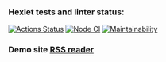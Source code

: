 ### Hexlet tests and linter status:

[![Actions Status](https://github.com/542993/frontend-project-lvl3/workflows/hexlet-check/badge.svg)](https://github.com/542993/frontend-project-lvl3/actions)
[![Node CI](https://github.com/542993/frontend-project-lvl3/actions/workflows/nodejs.yml/badge.svg)](https://github.com/542993/frontend-project-lvl3/actions/workflows/nodejs.yml) 
[![Maintainability](https://api.codeclimate.com/v1/badges/f7d22f37c9f39bcaede2/maintainability)](https://codeclimate.com/github/542993/frontend-project-lvl3/maintainability)

### Demo site [RSS reader](https://frontend-project-lvl3-vvj7.vercel.app/)

